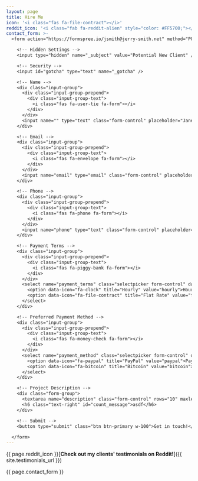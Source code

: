 ```yaml
---
layout: page
title: Hire Me
icon: '<i class="fas fa-file-contract"></i>'
reddit_icon: '<i class="fab fa-reddit-alien" style="color: #FF5700;"></i>'
contact_form: >-
  <form action="https://formspree.io/jsmith@jerry-smith.net" method="POST">

    <!-- Hidden Settings -->
    <input type="hidden" name="_subject" value="Potential New Client" />

    <!-- Security -->
    <input id="gotcha" type="text" name="_gotcha" />

    <!-- Name -->
    <div class="input-group">
      <div class="input-group-prepend">
        <div class="input-group-text">
          <i class="fas fa-user-tie fa-form"></i>
        </div>
      </div>
      <input name="" type="text" class="form-control" placeholder="Jane Doe" required>
    </div>

    <!-- Email -->
    <div class="input-group">
      <div class="input-group-prepend">
        <div class="input-group-text">
          <i class="fas fa-envelope fa-form"></i>
        </div>
      </div>
      <input name="email" type="email" class="form-control" placeholder="jane@example.com" required>
    </div>

    <!-- Phone -->
    <div class="input-group">
      <div class="input-group-prepend">
        <div class="input-group-text">
          <i class="fas fa-phone fa-form"></i>
        </div>
      </div>
      <input name="phone" type="text" class="form-control" placeholder="+1 (555) 867-5309">
    </div>

    <!-- Payment Terms -->
    <div class="input-group">
      <div class="input-group-prepend">
        <div class="input-group-text">
          <i class="fas fa-piggy-bank fa-form"></i>
        </div>
      </div>
      <select name="payment_terms" class="selectpicker form-control" data-icon-base="fas" title="How do you prefer to budget?" required>
        <option data-icon="fa-clock" title="Hourly" value="hourly">Hourly</option>
        <option data-icon="fa-file-contract" title="Flat Rate" value="flat rate">Flat Rate</option>
      </select>
    </div>

    <!-- Preferred Payment Method -->
    <div class="input-group">
      <div class="input-group-prepend">
        <div class="input-group-text">
          <i class="fas fa-money-check fa-form"></i>
        </div>
      </div>
      <select name="payment_method" class="selectpicker form-control" data-icon-base="fab" title="How do you prefer to pay?" required>
        <option data-icon="fa-paypal" title="PayPal" value="paypal">PayPal</option>
        <option data-icon="fa-bitcoin" title="Bitcoin" value="bitcoin">Bitcoin</option>
      </select>
    </div>

    <!-- Project Description -->
    <div class="form-group">
      <textarea name="description" class="form-control" rows="10" maxlength="5000" placeholder="Tell me about your project" required></textarea>
      <h6 class="text-right" id="count_message">asdf</h6>
    </div>

    <!-- Submit -->
    <button type="submit" class="btn btn-primary w-100">Get in touch!</button>
  
  </form>
---
```


{{ page.reddit_icon }}[**Check out my clients' testimonials on Reddit!**]({{ site.testimonials_url }})

{{ page.contact_form }}

